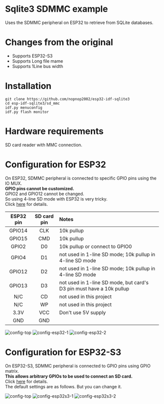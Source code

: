 # Sqlite3 SDMMC example

Uses the SDMMC peripheral on ESP32 to retrieve from SQLite databases.

# Changes from the original   
- Supports ESP32-S3   
- Supports Long file mame   
- Supports 1Line bus width   

# Installation
```
git clone https://github.com/nopnop2002/esp32-idf-sqlite3
cd esp-idf-sqlite3/sd_mmc
idf.py menuconfig
idf.py flash monitor
```

# Hardware requirements   
SD card reader with MMC connection.

# Configuration for ESP32
On ESP32, SDMMC peripheral is connected to specific GPIO pins using the IO MUX.   
__GPIO pins cannot be customized.__   
GPIO2 and GPIO12 cannot be changed.   
So using 4-line SD mode with ESP32 is very tricky.   
Click [here](https://github.com/espressif/esp-idf/tree/master/examples/storage/sd_card/sdspi) for details.

|ESP32 pin|SD card pin|Notes|
|:-:|:-:|:--|
|GPIO14|CLK|10k pullup|
|GPIO15|CMD|10k pullup|
|GPIO2|D0|10k pullup or connect to GPIO0|
|GPIO4|D1|not used in 1-line SD mode; 10k pullup in 4-line SD mode|
|GPIO12|D2|not used in 1-line SD mode; 10k pullup in 4-line SD mode|
|GPIO13|D3|not used in 1-line SD mode, but card's D3 pin must have a 10k pullup
|N/C|CD|not used in this project|
|N/C|WP|not used in this project|
|3.3V|VCC|Don't use 5V supply|
|GND|GND||

![config-top](https://github.com/nopnop2002/esp32-idf-sqlite3/assets/6020549/996ee316-12df-41fc-931f-b0b5a1fd9480)
![config-esp32-1](https://github.com/nopnop2002/esp32-idf-sqlite3/assets/6020549/b27dba7a-2bfb-4e6b-8d8c-41ca2d22319d)
![config-esp32-2](https://github.com/nopnop2002/esp32-idf-sqlite3/assets/6020549/10f07203-0ef7-487c-bc65-1d98305644bc)

# Configuration for ESP32-S3
On ESP32-S3, SDMMC peripheral is connected to GPIO pins using GPIO matrix.   
__This allows arbitrary GPIOs to be used to connect an SD card.__   
Click [here](https://github.com/espressif/esp-idf/tree/master/examples/storage/sd_card/sdspi) for details.   
The default settings are as follows. But you can change it.   

![config-top](https://github.com/nopnop2002/esp32-idf-sqlite3/assets/6020549/6c3f7512-09d1-4975-99c9-fda1117d36e8)
![config-esp32s3-1](https://github.com/nopnop2002/esp32-idf-sqlite3/assets/6020549/8f24699c-c9b3-410f-a8ab-4b64092c12cd)
![config-esp32s3-2](https://github.com/nopnop2002/esp32-idf-sqlite3/assets/6020549/ea2d5a41-3fb0-413f-96f2-6f95fc9004df)

